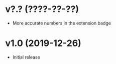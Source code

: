 # v?.? (????-??-??)

- More accurate numbers in the extension badge

# v1.0 (2019-12-26)

- Initial release
